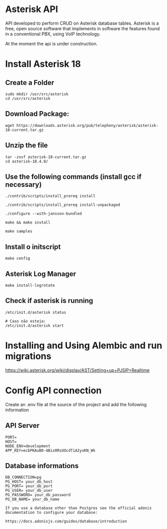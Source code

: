 Asterisk API
=========================

API developed to perform CRUD on Asterisk database tables. Asterisk is a free, open source software that implements in software the features found in a conventional PBX, using VoIP technology.

At the moment the api is under construction.

Install Asterisk 18
=========================

  Create a Folder
  ---------------

    sudo mkdir /usr/src/asterisk
    cd /usr/src/asterisk

  Download Package:
  -----------------

    wget https://downloads.asterisk.org/pub/telephony/asterisk/asterisk-18-current.tar.gz

  Unzip the file
  --------------

    tar -zxvf asterisk-18-current.tar.gz
    cd asterisk-18.4.0/

  Use the following commands (install gcc if necessary)
  --------------------------------------------

    ./contrib/scripts/install_prereq install

    ./contrib/scripts/install_prereq install-unpackaged

    ./configure --with-jansson-bundled

    make && make install

    make samples

  Install o initscript
  --------------------

    make config

  Asterisk Log Manager
  --------------------
  
    make install-logrotate

  Check if asterisk is running
  ----------------------------

    /etc/init.d/asterisk status

    # Caso não esteja:
    /etc/init.d/asterisk start


Installing and Using Alembic and run migrations
============================

  https://wiki.asterisk.org/wiki/display/AST/Setting+up+PJSIP+Realtime

Config API connection
=============================

Create an .env file at the source of the project and add the following information

  API Server
  ----------

    PORT=
    HOST=
    NODE_ENV=development
    APP_KEY=ecbPKAuB0-4Bix0RsUOcdTiA2yxKN_Wk

  Database informations
  ---------------------

    DB_CONNECTION=pg
    PG_HOST= your_db_host
    PG_PORT= your_db_port
    PG_USER= your_db_user
    PG_PASSWORD= your_db_password
    PG_DB_NAME= your_db_name

    If you use a database other than Postgres see the official adonis documentation to configure your database:

    https://docs.adonisjs.com/guides/database/introduction
